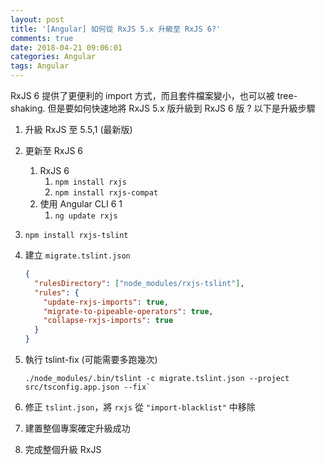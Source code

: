 ```yaml
---
layout: post
title: '[Angular] 如何從 RxJS 5.x 升級至 RxJS 6?'
comments: true
date: 2018-04-21 09:06:01
categories: Angular
tags: Angular
---
```


RxJS 6 提供了更便利的 import 方式，而且套件檔案變小，也可以被 tree-shaking. 但是要如何快速地將 RxJS 5.x 版升級到 RxJS 6 版 ? 以下是升級步驟

<!-- more -->

1. 升級 RxJS 至 5.5,1 (最新版)

2. 更新至 RxJS 6
  
   1. RxJS 6 
      1. `npm install rxjs`
      2. `npm install rxjs-compat `
   2. 使用 Angular CLI 6 1 
      1. `ng update rxjs`

3. `npm install rxjs-tslint`

4. 建立 `migrate.tslint.json`

   ```json
   {
     "rulesDirectory": ["node_modules/rxjs-tslint"],
     "rules": {
       "update-rxjs-imports": true,
       "migrate-to-pipeable-operators": true,
       "collapse-rxjs-imports": true
     }
   }
   ```

5. 執行 tslint-fix (可能需要多跑幾次)

    ```
    ./node_modules/.bin/tslint -c migrate.tslint.json --project src/tsconfig.app.json --fix`
    ```
    

6. 修正 `tslint.json`，將 `rxjs` 從 `"import-blacklist"` 中移除

7. 建置整個專案確定升級成功

8. 完成整個升級 RxJS
